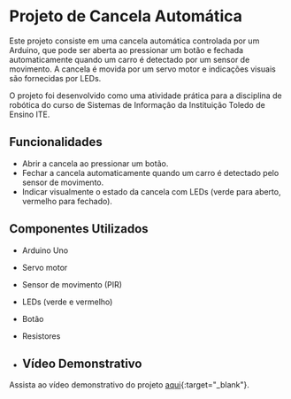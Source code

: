 # Projeto de Cancela Automática

Este projeto consiste em uma cancela automática controlada por um Arduino, que pode ser aberta ao pressionar um botão e fechada automaticamente quando um carro é detectado por um sensor de movimento. A cancela é movida por um servo motor e indicações visuais são fornecidas por LEDs.

O projeto foi desenvolvido como uma atividade prática para a disciplina de robótica do curso de Sistemas de Informação da Instituição Toledo de Ensino ITE.

## Funcionalidades

- Abrir a cancela ao pressionar um botão.
- Fechar a cancela automaticamente quando um carro é detectado pelo sensor de movimento.
- Indicar visualmente o estado da cancela com LEDs (verde para aberto, vermelho para fechado).

## Componentes Utilizados

- Arduino Uno
- Servo motor
- Sensor de movimento (PIR)
- LEDs (verde e vermelho)
- Botão
- Resistores

- ## Vídeo Demonstrativo

Assista ao vídeo demonstrativo do projeto [aqui](https://www.youtube.com/shorts/4eHPJnnkUsQ){:target="_blank"}.
